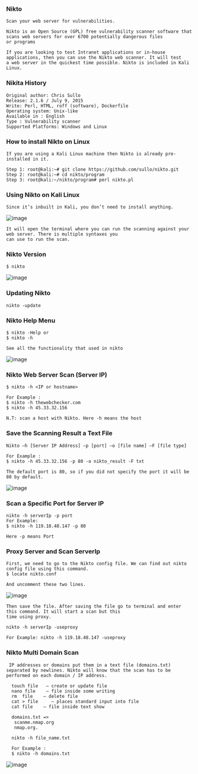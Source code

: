 ### Nikto
```
Scan your web server for vulnerabilities. 

Nikto is an Open Source (GPL) free vulnerability scanner software that scans web servers for over 6700 potentially dangerous files
or programs

If you are looking to test Intranet applications or in-house applications, then you can use the Nikto web scanner. It will test
a web server in the quickest time possible. Nikto is included in Kali Linux.
```
### Nikita History
```
Original author: Chris Sullo
Release: 2.1.6 / July 9, 2015
Write: Perl, HTML, roff (software), Dockerfile
Operating system: Unix-like
Available in : English
Type : Vulnerability scanner
Supported Platforms: Windows and Linux
```
### How to install Nikto on Linux
```
If you are using a Kali Linux machine then Nikto is already pre-installed in it. 

Step 1: root@kali:~# git clone https://github.com/sullo/nikto.git
Step 2: root@kali:~# cd nikto/program
Step 3: root@kali:~/nikto/program# perl nikto.pl

```
### Using Nikto on Kali Linux
```
Since it’s inbuilt in Kali, you don’t need to install anything.
```
![image](https://user-images.githubusercontent.com/59710234/154805095-e2fb3bd0-5373-4ffc-a5c8-ec01705119ed.png)
```
It will open the terminal where you can run the scanning against your web server. There is multiple syntaxes you 
can use to run the scan.
```
### Nikto Version
```
$ nikto
```
![image](https://user-images.githubusercontent.com/59710234/154814147-d423ffcc-594c-4e3a-8e12-dcaf4c2cfc80.png)

### Updating Nikto
```
nikto -update
```
### Nikto Help Menu
```
$ nikto -Help or
$ nikto -h

See all the functionality that used in nikto
```
![image](https://user-images.githubusercontent.com/59710234/154814974-8f51234b-b909-4c2d-b144-e74a01ea7501.png)

### Nikto Web Server Scan (Server IP)
```
$ nikto -h <IP or hostname>

For Example : 
$ nikto -h thewebchecker.com
$ nikto -h 45.33.32.156

N.T: scan a host with Nikto. Here -h means the host
```
### Save the Scanning Result a Text File
```
Nikto –h [Server IP Address] –p [port] –o [file name] –F [file type]

For Example :
$ nikto -h 45.33.32.156 -p 80 -o nikto_result -F txt

The default port is 80, so if you did not specify the port it will be 80 by default.
```
![image](https://user-images.githubusercontent.com/59710234/154804141-0769a334-23dc-4774-977f-c699aeb8d6bd.png)

### Scan a Specific Port for Server IP
```
nikto -h serverIp -p port
For Example: 
$ nikto -h 119.18.48.147 -p 80

Here -p means Port
```
### Proxy Server and Scan ServerIp
```
First, we need to go to the Nikto config file. We can find out nikto config file using this command.
$ locate nikto.conf

And uncomment these two lines.
```
![image](https://user-images.githubusercontent.com/59710234/154817466-2e1c6976-c1c6-4586-a3ad-7ffbe9821a01.png)

```
Then save the file. After saving the file go to terminal and enter this command. It will start a scan but this 
time using proxy.

nikto -h serverIp -useproxy

For Example: nikto -h 119.18.48.147 -useproxy
```
### Nikto Multi Domain Scan
```
 IP addresses or domains put them in a text file (domains.txt) separated by newlines. Nikto will know that the scan has to be performed on each domain / IP address.
 
  touch file   — create or update file
  nano file    — file inside some writing
  rm  file    — delete file
  cat > file     — places standard input into file
  cat file    — file inside text show
  
  domains.txt =>
   scanme.nmap.org
   nmap.org.
  
  nikto -h file_name.txt
  
  For Example : 
  $ nikto -h domains.txt
```
![image](https://user-images.githubusercontent.com/59710234/154817223-b3edca82-b05e-49ff-a2be-6ee5561e7962.png)

